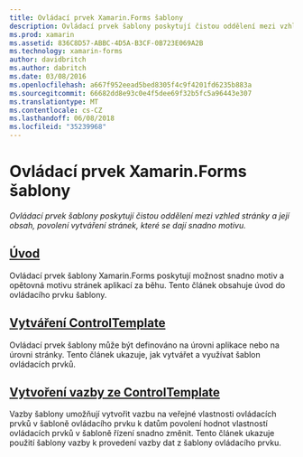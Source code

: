 ```yaml
---
title: Ovládací prvek Xamarin.Forms šablony
description: Ovládací prvek šablony poskytují čistou oddělení mezi vzhled stránky a její obsah, povolení vytváření stránek, které se dají snadno motivu.
ms.prod: xamarin
ms.assetid: 836C8D57-ABBC-4D5A-B3CF-0B723E069A2B
ms.technology: xamarin-forms
author: davidbritch
ms.author: dabritch
ms.date: 03/08/2016
ms.openlocfilehash: a667f952eead5bed8305f4c9f4201fd6235b883a
ms.sourcegitcommit: 66682dd8e93c0e4f5dee69f32b5fc5a96443e307
ms.translationtype: MT
ms.contentlocale: cs-CZ
ms.lasthandoff: 06/08/2018
ms.locfileid: "35239968"
---
```

# <a name="xamarinforms-control-templates"></a>Ovládací prvek Xamarin.Forms šablony

_Ovládací prvek šablony poskytují čistou oddělení mezi vzhled stránky a její obsah, povolení vytváření stránek, které se dají snadno motivu._

## <a name="introductionintroductionmd"></a>[Úvod](introduction.md)

Ovládací prvek šablony Xamarin.Forms poskytují možnost snadno motiv a opětovná motivu stránek aplikací za běhu. Tento článek obsahuje úvod do ovládacího prvku šablony.

## <a name="creating-a-controltemplatecreatingmd"></a>[Vytváření ControlTemplate](creating.md)

Ovládací prvek šablony může být definováno na úrovni aplikace nebo na úrovni stránky. Tento článek ukazuje, jak vytvářet a využívat šablon ovládacích prvků.

## <a name="binding-from-a-controltemplatetemplate-bindingmd"></a>[Vytvoření vazby ze ControlTemplate](template-binding.md)

Vazby šablony umožňují vytvořit vazbu na veřejné vlastnosti ovládacích prvků v šabloně ovládacího prvku k datům povolení hodnot vlastností ovládacích prvků v šabloně řízení snadno změnit. Tento článek ukazuje použití šablony vazby k provedení vazby dat z šablony ovládacího prvku.
